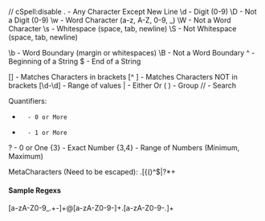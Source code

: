// cSpell:disable
.                   - Any Character Except New Line
\d                  - Digit (0-9)
\D                  - Not a Digit (0-9)
\w                  - Word Character (a-z, A-Z, 0-9, _)
\W                  - Not a Word Character
\s                  - Whitespace (space, tab, newline)
\S                  - Not Whitespace (space, tab, newline)
            
\b                  - Word Boundary (margin or whitespaces)
\B                  - Not a Word Boundary
^                   - Beginning of a String
$                   - End of a String
            
[]                  - Matches Characters in brackets
[^ ]                - Matches Characters NOT in brackets
[\d-\d]             - Range of values
|                   - Either Or
( )                 - Group
/<character>/       - Search

Quantifiers:
*       - 0 or More
+       - 1 or More
?       - 0 or One
{3}     - Exact Number
{3,4}   - Range of Numbers (Minimum, Maximum)

MetaCharacters (Need to be escaped):
.[{()\^$|?*+

#### Sample Regexs ####

[a-zA-Z0-9_.+-]+@[a-zA-Z0-9-]+\.[a-zA-Z0-9-.]+